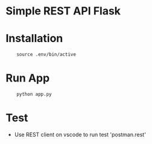 # Simple REST API Flask

# Installation

```shell
    source .env/bin/active
```

# Run App

```shell
    python app.py
```

# Test

- Use REST client on vscode to run test 'postman.rest'
